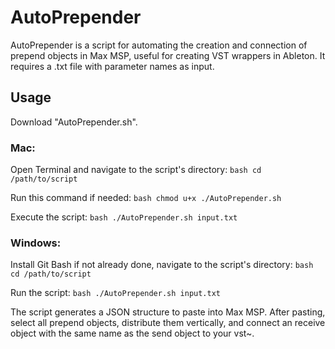 # AutoPrepender

AutoPrepender is a script for automating the creation and connection of prepend objects in Max MSP, useful for creating VST wrappers in Ableton. It requires a .txt file with parameter names as input.

## Usage

Download "AutoPrepender.sh".

### Mac:
Open Terminal and navigate to the script's directory: `bash
cd /path/to/script`

Run this command if needed: `bash
chmod u+x ./AutoPrepender.sh`

Execute the script: `bash
./AutoPrepender.sh input.txt`

### Windows:
Install Git Bash if not already done, navigate to the script's directory: `bash
cd /path/to/script`

Run the script: `bash
./AutoPrepender.sh input.txt`

The script generates a JSON structure to paste into Max MSP. After pasting, select all prepend objects, distribute them vertically, and connect an receive object with the same name as the send object to your vst~.
